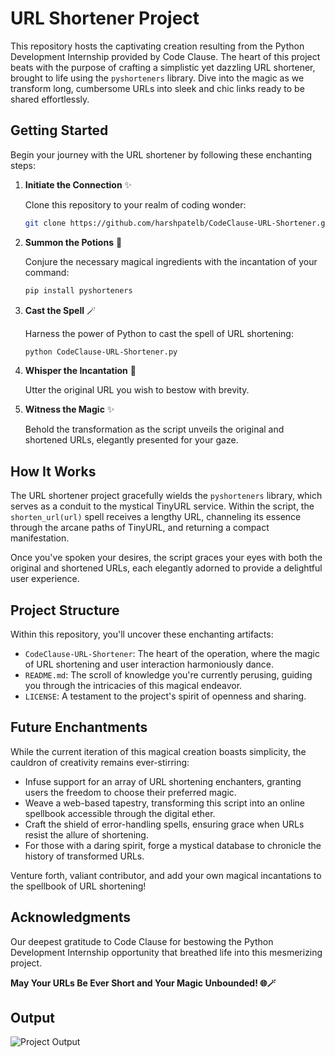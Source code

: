# URL Shortener Project

This repository hosts the captivating creation resulting from the Python Development Internship provided by Code Clause. The heart of this project beats with the purpose of crafting a simplistic yet dazzling URL shortener, brought to life using the `pyshorteners` library. Dive into the magic as we transform long, cumbersome URLs into sleek and chic links ready to be shared effortlessly.

## Getting Started

Begin your journey with the URL shortener by following these enchanting steps:

1. **Initiate the Connection** ✨

   Clone this repository to your realm of coding wonder:

   ```bash
   git clone https://github.com/harshpatelb/CodeClause-URL-Shortener.git
   ```

2. **Summon the Potions** 🧙

   Conjure the necessary magical ingredients with the incantation of your command:

   ```bash
   pip install pyshorteners
   ```

3. **Cast the Spell** 🪄

   Harness the power of Python to cast the spell of URL shortening:

   ```bash
   python CodeClause-URL-Shortener.py
   ```

4. **Whisper the Incantation** 📜

   Utter the original URL you wish to bestow with brevity.

5. **Witness the Magic** ✨

   Behold the transformation as the script unveils the original and shortened URLs, elegantly presented for your gaze.

## How It Works

The URL shortener project gracefully wields the `pyshorteners` library, which serves as a conduit to the mystical TinyURL service. Within the script, the `shorten_url(url)` spell receives a lengthy URL, channeling its essence through the arcane paths of TinyURL, and returning a compact manifestation.

Once you've spoken your desires, the script graces your eyes with both the original and shortened URLs, each elegantly adorned to provide a delightful user experience.

## Project Structure

Within this repository, you'll uncover these enchanting artifacts:

- `CodeClause-URL-Shortener`: The heart of the operation, where the magic of URL shortening and user interaction harmoniously dance.
- `README.md`: The scroll of knowledge you're currently perusing, guiding you through the intricacies of this magical endeavor.
- `LICENSE`: A testament to the project's spirit of openness and sharing.

## Future Enchantments

While the current iteration of this magical creation boasts simplicity, the cauldron of creativity remains ever-stirring:

- Infuse support for an array of URL shortening enchanters, granting users the freedom to choose their preferred magic.
- Weave a web-based tapestry, transforming this script into an online spellbook accessible through the digital ether.
- Craft the shield of error-handling spells, ensuring grace when URLs resist the allure of shortening.
- For those with a daring spirit, forge a mystical database to chronicle the history of transformed URLs.

Venture forth, valiant contributor, and add your own magical incantations to the spellbook of URL shortening!

## Acknowledgments

Our deepest gratitude to Code Clause for bestowing the Python Development Internship opportunity that breathed life into this mesmerizing project.

**May Your URLs Be Ever Short and Your Magic Unbounded! 🌐🪄**

## Output
![Project Output](https://drive.google.com/uc?export=view&id=16mQw2dRDTK1fG9U-jsN_AI6-Z8onUHfj)
```
